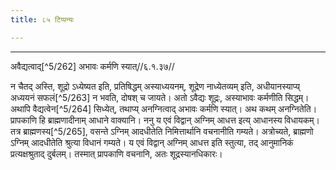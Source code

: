 ```yaml
---
title: ८५ टिप्पन्यः

---
```


[^5/259]: E2: avaidhatvād

[^5/260]: E2: 5,213; E6: 2,123

[^5/261]: E2: anuktām

____________________________________________


अवैद्यत्वाद्[^5/262] अभावः कर्मणि स्यात्//६.१.३७//

न चैतद् अस्ति, शूद्रो ऽध्येष्यत इति, प्रतिषिद्धम् अस्याध्ययनम्, शूद्रेण नाध्येतव्यम् इति, अधीयानस्याप्य् अध्ययनं सफलं[^5/263] न भवति, दोषश् च जायते। अतो ऽवैद्यः शूद्रः, अस्याभावः कर्मणीति सिद्धम्।
अथापि वैद्यत्वेन[^5/264] सिध्येत्, तथाप्य् अनग्नित्वाद् अभावः कर्मणि स्यात्। अथ कथम् अनग्नितेति। प्रापकाणि हि ब्राह्मणादीनाम् आधाने वाक्यानि। ननु य एवं विद्वान् अग्निम् आधत्त इत्य् आधानस्य विधायकम्। तत्र ब्राह्मणस्य[^5/265], वसन्ते ऽग्निम् आदधीतेति निमित्तार्थानि वचनानीति गम्यते। अत्रोच्यते, ब्राह्मणो ऽग्निम् आदधीतेति श्रुत्या विधानं गम्यते। य एवं विद्वान् अग्निम् आधत्त इति स्तुत्या, तद् आनुमानिकं प्रत्यक्षश्रुताद् दुर्बलम्। तस्मात् प्रापकाणि वचनानि, अतः शूद्रस्यानधिकारः।
